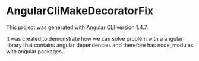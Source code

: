 # AngularCliMakeDecoratorFix

This project was generated with [Angular CLI](https://github.com/angular/angular-cli) version 1.4.7.

It was created to demonstrate how we can solve problem with a angular library that contains angular dependencies and therefore has node_modules with angular packages.



